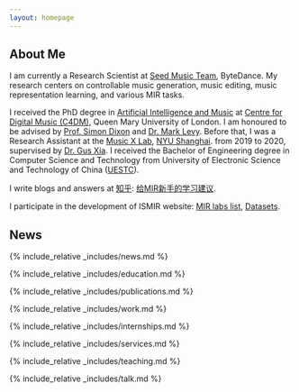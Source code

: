 ```yaml
---
layout: homepage
---
```


## About Me

I am currently a Research Scientist at [Seed Music Team](https://team.doubao.com/), ByteDance. My research centers on controllable music generation, music editing, music representation learning, and various MIR tasks. 

I received the PhD degree in [Artificial Intelligence and Music](https://www.aim.qmul.ac.uk/) at [Centre for Digital Music (C4DM)](https://www.c4dm.eecs.qmul.ac.uk/), Queen Mary University of London. I am honoured to be advised by [Prof. Simon Dixon](http://www.eecs.qmul.ac.uk/~simond/) and [Dr. Mark Levy](https://scholar.google.com/citations?user=g_ESIWoAAAAJ). Before that, I was a Research Assistant at the [Music X Lab](http://musicxlab.com/), [NYU Shanghai](https://shanghai.nyu.edu/). from 2019 to 2020, supervised by [Dr. Gus Xia](http://www.musicxlab.com/members/gus/). I received the Bachelor of Engineering degree in Computer Science and Technology from University of Electronic Science and Technology of China ([UESTC](https://en.uestc.edu.cn/)).

I write blogs and answers at [知乎](https://www.zhihu.com/people/huan--xie): [给MIR新手的学习建议](https://ismir.net/resources/datasets/).

I participate in the development of ISMIR website: [MIR labs list](https://ismir.net/resources/research-centers/), [Datasets](https://ismir.net/resources/datasets/).

## News

{% include_relative _includes/news.md %}


{% include_relative _includes/education.md %}

{% include_relative _includes/publications.md %}

{% include_relative _includes/work.md %}

{% include_relative _includes/internships.md %}

{% include_relative _includes/services.md %}

{% include_relative _includes/teaching.md %}

{% include_relative _includes/talk.md %}
 
